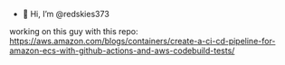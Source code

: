 - 👋 Hi, I’m @redskies373

working on this guy with this repo: https://aws.amazon.com/blogs/containers/create-a-ci-cd-pipeline-for-amazon-ecs-with-github-actions-and-aws-codebuild-tests/
